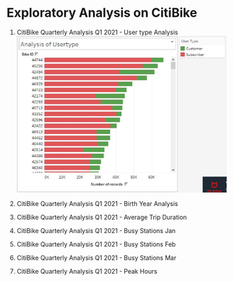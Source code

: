 # Exploratory Analysis on CitiBike

1. CitiBike Quarterly Analysis Q1 2021 - User type Analysis
![UserType](/Images/AnalysisofUserType.JPG)

2. CitiBike Quarterly Analysis Q1 2021 - Birth Year Analysis

3. CitiBike Quarterly Analysis Q1 2021 - Average Trip Duration

4. CitiBike Quarterly Analysis Q1 2021 - Busy Stations Jan

5. CitiBike Quarterly Analysis Q1 2021 - Busy Stations Feb

6. CitiBike Quarterly Analysis Q1 2021 - Busy Stations Mar

7. CitiBike Quarterly Analysis Q1 2021 - Peak Hours